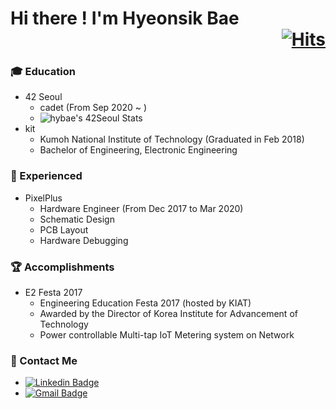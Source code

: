 # Hi there ! I'm Hyeonsik Bae <div align=right>[![Hits](https://hits.seeyoufarm.com/api/count/incr/badge.svg?url=https%3A%2F%2Fgithub.com%2Fgjbae1212%2Fhit-counter&count_bg=%231432BC&title_bg=%23000000&icon=&icon_color=%23FFFFFF&title=hits&edge_flat=false)](https://hits.seeyoufarm.com)</div>

### 🎓 Education
  - 42 Seoul
    - cadet (From Sep 2020 ~ )
    - ![hybae's 42Seoul Stats](https://badge42.herokuapp.com/api/stats/hybae)
  - kit
    - Kumoh National Institute of Technology (Graduated in Feb 2018)
    - Bachelor of Engineering, Electronic Engineering

### 🔭 Experienced
  - PixelPlus
    - Hardware Engineer (From Dec 2017 to Mar 2020)
    - Schematic Design
    - PCB Layout
    - Hardware Debugging

### 🏆 Accomplishments
  - E2 Festa 2017
    - Engineering Education Festa 2017 (hosted by KIAT)
    - Awarded by the Director of Korea Institute for Advancement of Technology
    - Power controllable Multi-tap IoT Metering system on Network

### 👋 Contact Me
  - [![Linkedin Badge](https://img.shields.io/badge/-LinkedIn-blue?style=flat-square&logo=Linkedin&logoColor=white&link=https://www.linkedin.com/in/hyeonsik-bae-a4b864176/)](https://www.linkedin.com/in/hyeonsik-bae-a4b864176/) 
  - [![Gmail Badge](https://img.shields.io/badge/-Gmail-d14836?style=flat-square&logo=Gmail&logoColor=white&link=mailto:hyeonsik12@gmail.com)](mailto:hyeonsik12@gmail.com)
<!--
- 🌱 I’m currently learning ...
- 👯 I’m looking to collaborate on ...
- 🤔 I’m looking for help with ...
- 💬 Ask me about ...
- 📫 How to reach me: ...
- 😄 Pronouns: ...
- ⚡ Fun fact: ...
-->
